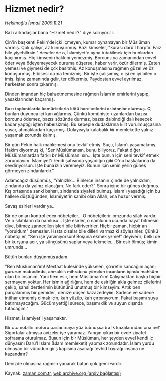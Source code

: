# Hizmet nedir?

*Hekimoğlu İsmail 2009.11.21*

<tr><td class="metin" colspan="2" style="padding-top: 20px; padding-left: 5px; ">Bazı arkadaşlar bana "Hizmet nedir?" diye soruyorlar.</td></tr><tr><td class="metin" colspan="2" style="padding-top: 20px; padding-left: 5px; "><p> Çin'in başkenti Pekin'de içki içmeyen, kumar oynamayan bir Müslüman varmış. Çok çalışır, az konuşurmuş. Bazı kimseler, "Burası darü'l harptır. Faiz bile yiyebilirsin." deseler de o, İslamiyet'e ayna tutabilmek için bunlardan kaçınırmış. Hiç kimsenin hakkını yemezmiş. Borcunu ya zamanından evvel öder veya ödeyemeyecek duruma düşerse, haber verir, özür dilermiş. Zaten yemesi ve giymesi de çok basitmiş. Az konuşmasına rağmen güzel ve öz konuşurmuş. Elbisesi daima temizmiş. Bir işte çalışırmış; o işi en iyi bilen o imiş. İşine zamanında gelir, ter dökermiş. Paydostan evvel ayrılmaz, herkesten sonra çıkarmış.
<p> Dinden imandan hiç bahsetmemesine rağmen İslam'ın emirlerini yapıp, yasaklarından kaçarmış.
<p> Bazı toplantılarda komünistlerin kötü hareketlerini anlatanlar olurmuş. O, bunları duyunca içi kan ağlarmış. Çünkü komüniste kızanlardan bazısı borcunu ödemez, bazısı sözünde durmaz, bazısı da bindiği dalı kesecek kadar yaptığı işten habersizmiş. Bu sebeple dudaklarına kilit vurulmuşçasına susar, ahmaklardan kaçarmış. Dolayısıyla kalabalık bir memlekette yalnız yaşamak zorunda kalmış.
<p> Bir gün Pekin halk mahkemesi onu tevkif etmiş. Suçu, İslam'ı yaşamakmış. Hakim diyormuş ki, "Sen Müslümansın, bunu biliyoruz. Fakat diğer Müslümanlardan farklı bir Müslüman' sın... İşte bunun için seni tevkif etmek zorundayım. İslamiyet'i kendi şahsında yaşadığın gibi O'nu başkalarına da sevdiriyorsun. İşte buna izin veremeyiz. Bunun için senin yerin güneş görmeyen zindanlardır."
<p> Adamcağız düşünmüş, "Yalnızlık... Binlerce insanın içinde de yalnızdım, zindanda da yalnız olacağım. Ne fark eder?" Sonra içine bir güneş doğmuş. Kış ortasında sanki baharı, zindanda ziyafeti bulmuş. İslam'ı yaşadığı için bu hallere düştüğünden, İslamiyet'in sahibi olan Allah, ona huzur vermiş.
<p> Savaş esirleri vardır ya...
<p>Bir de onları kontrol eden nöbetçiler... O nöbetçilerin omzunda silah vardır. Ve o silahların da namlusu... İşte esirler, o namlunun ucunda hayat bitmesin diye, bitmez zannedilen işleri bile bitiriverirler. Hiçbir zaman, hiçbir an "yoruldum" demezler. Hasta olsalar bile dilleri varmaz ki söylesinler. Çünkü nöbetçi er, "Sen işe yaramıyorsun! Boşuna ekmek yeme!" deyiverir; belki de bir kurşuna acır, ya süngüsünü saplar veya tekmeler... Bir esir ölmüş; kimin umrunda...
<p>Bütün bunları düşünmüş adam.
<p>"Ben Müslüman'ım! Menfaat kulesinde yükselen, şöhretin sancağını açan; gururun mabedinde, ahmaklık mihrabına yönelen insanların içinde mahkûm olan bir insanım. Yani hem esir, hem Müslüman'ım! Çalışmaktan başka hiçbir sermayem yoktur. Her işimin ağırlığını, hem de esirliğin akla gelmez çilelerini çekip, şahsi dertlerimin bütününü unutmuş bir kimseyim. Artık ben parçalanmış bir gemiden, denize düşen kazazedeyim. Sadece ve sadece intihar etmemiş olmak için, kah yüzüp, kah çırpınıyorum. Fakat başımı suya batırmayacağım. Gücüm yettiği sürece, başımı dik ve suyun dışında tutacağım."
<p> Hizmet, İslamiyet'i yaşamaktır.
<p> Bir otomobilin motoru paslanmaya yüz tutmuşsa trafik kazalarından ona ne? Sigortalar atmışsa avizeler işe yaramaz. Yangın çıkan bir evde ziyafet sofrasına oturulmaz. Bunun için bir Müslüman, her şeyden evvel kendi iç dünyasını Darü'l İslam (İslam memleketi) yapmak zorundadır. İslam yurdu olmayan bir vücudun giriş kapısına asacağı tevhid bayrağı insana ne kazandırır?
<p> Denizde olmasına rağmen yanarak batan çok gemi vardır. <br/></p></p></p></p></p></p></p></p></p></p></p></p></td></tr>

Kaynak: [zaman.com.tr](http://zaman.com.tr/yazar.do?yazino=918423), [web.archive.org (arşiv bağlantısı)](http://web.archive.org/web/20100128204510/http://www.zaman.com.tr:80/yazar.do?yazino=918423)
